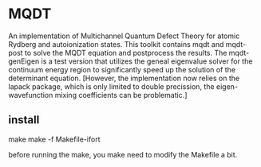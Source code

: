 # MQDT
An implementation of Multichannel Quantum Defect Theory for atomic Rydberg and autoionization states.
This toolkit contains mqdt and mqdt-post to solve the MQDT equation and postprocess the results.
The mqdt-genEigen is a test version that utilizes the geneal eigenvalue solver for the continuum energy region to significantly speed up the solution of the determinant equation. 
[However, the implementation now relies on the lapack package, which is only limited to double precission, the eigen-wavefunction mixing coefficients can be problematic.]
## install
make
make -f Makefile-ifort

before running the make, you make need to modify the Makefile a bit. 
